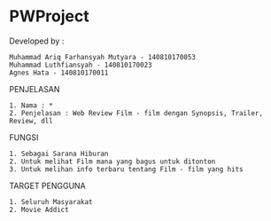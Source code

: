 # PWProject
Developed by :

	Muhammad Ariq Farhansyah Mutyara - 140810170053
	Muhammad Luthfiansyah - 140810170023
	Agnes Hata - 140810170011

PENJELASAN

	1. Nama : *
	2. Penjelasan : Web Review Film - film dengan Synopsis, Trailer, Review, dll

FUNGSI

	1. Sebagai Sarana Hiburan
	2. Untuk melihat Film mana yang bagus untuk ditonton
	3. Untuk melihan info terbaru tentang Film - film yang hits
	
TARGET PENGGUNA

	1. Seluruh Masyarakat
	2. Movie Addict
